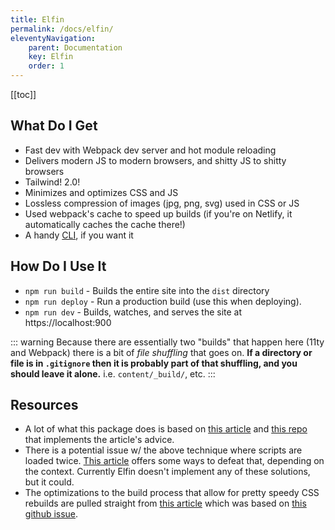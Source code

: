 ```yaml
---
title: Elfin
permalink: /docs/elfin/
eleventyNavigation:
    parent: Documentation
    key: Elfin
    order: 1
---
```


[[toc]]

## What Do I Get

- Fast dev with Webpack dev server and hot module reloading
- Delivers modern JS to modern browsers, and shitty JS to shitty browsers
- Tailwind! 2.0!
- Minimizes and optimizes CSS and JS
- Lossless compression of images (jpg, png, svg) used in CSS or JS
- Used webpack's cache to speed up builds (if you're on Netlify, it automatically caches the cache there!)
- A handy [CLI](/docs/elf/), if you want it

## How Do I Use It

- `npm run build` - Builds the entire site into the `dist` directory
- `npm run deploy` - Run a production build (use this when deploying).
- `npm run dev` - Builds, watches, and serves the site at https://localhost:900

::: warning
Because there are essentially two "builds" that happen here (11ty and Webpack) there is a bit of _file shuffling_ that goes on.
**If a directory or file is in `.gitignore` then it is probably part of that shuffling, and you should leave it alone.** i.e. `content/_build/`, etc.
:::

## Resources

- A lot of what this package does is based on [this article](https://philipwalton.com/articles/deploying-es2015-code-in-production-today/) and [this repo](https://github.com/philipwalton/webpack-esnext-boilerplate) that implements the article's advice.
- There is a potential issue w/ the above technique where scripts are loaded twice.
    [This article](https://jasonformat.com/modern-script-loading/) offers some ways to defeat that, depending on the context.
    Currently Elfin doesn't implement any of these solutions, but it could.
- The optimizations to the build process that allow for pretty speedy CSS rebuilds are pulled straight from [this article](https://nystudio107.com/blog/speeding-up-tailwind-css-builds) which was based on [this github issue](https://github.com/tailwindlabs/tailwindcss/issues/2820).

